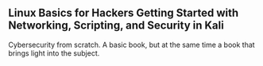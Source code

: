 ## Linux Basics for Hackers Getting Started with Networking, Scripting, and Security in Kali

Cybersecurity from scratch. A basic book, but at the same time a book that brings light into the subject.
